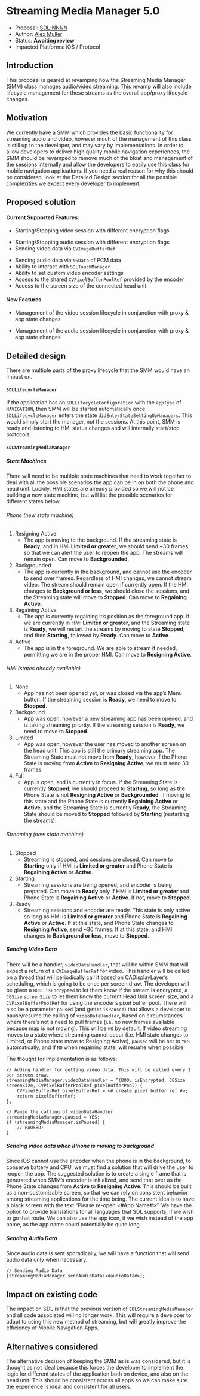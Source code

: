 # Streaming Media Manager 5.0
* Proposal: [SDL-NNNN](NNNN-filename.md)
* Author: [Alex Muller](https://github.com/asm09fsu)
* Status: **Awaiting review**
* Impacted Platforms: iOS / Protocol

## Introduction
This proposal is geared at revamping how the Streaming Media Manager (SMM) class manages audio/video streaming. This revamp will also include lifecycle management for these streams as the overall app/proxy lifecycle changes.


## Motivation
We currently have a SMM which provides the basic functionality for streaming audio and video, however much of the management of this class is still up to the developer, and may vary by implementations. In order to allow developers to deliver high quality mobile navigation experiences, the SMM should be revamped to remove much of the bloat and management of the sessions internally and allow the developers to easily use this class for mobile navigation applications. If you need a real reason for why this should be considered, look at the Detailed Design section for all the possible complexities we expect every developer to implement.


## Proposed solution
#### Current Supported Features:
- Starting/Stopping video session with different encryption flags
* Starting/Stopping audio session with different encryption flags
* Sending video data via `CVImageBufferRef`
- Sending audio data via `NSData` of PCM data
- Ability to interact with `SDLTouchManager`
- Ability to set custom video encoder settings
- Access to the shared `CVPixelBufferPoolRef` provided by the encoder
- Access to the screen size of the connected head unit.

#### New Features
- Management of the video session lifecycle in conjunction with proxy & app state changes
* Management of the audio session lifecycle in conjunction with proxy & app state changes

## Detailed design
There are multiple parts of the proxy lifecycle that the SMM would have an impact on.
#### `SDLLifecycleManager`
If the application has an `SDLLifecycleConfiguration` with the `appType` of `NAVIGATION`, then SMM will be started automatically once `SDLLifecycleManager` enters the state `didEnterStateSettingUpManagers`. This would simply start the manager, not the sessions. At this point, SMM is ready and listening to HMI status changes and will internally start/stop protocols.
#### `SDLStreamingMediaManager`
##### State Machines
There will need to be multiple state machines that need to work together to deal with all the possible scenarios the app can be in on both the phone and head unit. Luckily, HMI states are already provided so we will not be building a new state machine, but will list the possible scenarios for different states below.
###### Phone (new state machine)
1. Resigning Active
	- The app is moving to the background. If the streaming state is **Ready**, and in HMI **Limited or greater**, we should send ~30 frames so that we can alert the user to reopen the app. The streams will remain open. Can move to **Backgrounded**.
2. Backgrounded
	- The app is currently in the background, and cannot use the encoder to send over frames. Regardless of HMI changes, we cannot stream video. The stream should remain open if currently open. If the HMI changes to **Background or less**, we should close the sessions, and the Streaming state will move to **Stopped**. Can move to **Regaining Active**.
3. Regaining Active
	- The app is currently regaining it’s position as the foreground app. If we are currently in HMI **Limited or greater**, and the Streaming state is **Ready**, we will restart the streams by moving to state **Stopped**, and then **Starting**, followed by **Ready**. Can move to **Active**.
4. Active
	- The app is in the foreground. We are able to stream if needed, permitting we are in the proper HMI. Can move to **Resigning Active**.

###### HMI (states already available)
1. None
	* App has not been opened yet, or was closed via the app’s Menu button. If the streaming session is **Ready**, we need to move to **Stopped**.
2. Background
	- App was open, however a new streaming app has been opened, and is taking streaming priority. If the streaming session is **Ready**, we need to move to **Stopped**.
3. Limited
	- App was open, however the user has moved to another screen on the head unit. This app is still the primary streaming app. The Streaming State must not move from **Ready**, however if the Phone State is moving from **Active** to **Resigning Active**, we must send 30 frames.  
4. Full
	- App is open, and is currently in focus. If the Streaming State is currently **Stopped**, we should proceed to **Starting**, so long as the Phone State is not **Resigning Active** or **Backgrounded**. If moving to this state and the Phone State is currently **Regaining Active** or **Active**, and the Streaming State is currently  **Ready**, the Streaming State should be moved to **Stopped** followed by **Starting** (restarting the streams).

###### Streaming (new state machine)
1. Stopped
	- Streaming is stopped, and sessions are closed. Can move to **Starting** only if HMI is **Limited or greater** and Phone State is **Regaining Active** or **Active**.
2. Starting
	- Streaming sessions are being opened, and encoder is being prepared. Can move to **Ready** only if HMI is **Limited or greater** and Phone State is **Regaining Active** or **Active**. If not, move to **Stopped**.
3. Ready
	- Streaming sessions and encoder are ready. This state is only active so long as HMI is **Limited or greater** and Phone State is **Regaining Active** or **Active**. If at this state, and Phone State changes to **Resigning Active**, send ~30 frames. If at this state, and HMI changes to **Background or less**, move to **Stopped**.

##### Sending Video Data
There will be a handler, `videoDataHandler`, that will be within SMM that will expect a return of a `CVImageBufferRef` for video.
This handler will be called on a thread that will periodically call it based on CADisplayLayer’s scheduling, which is going to be once per screen draw.   The developer will be given a `BOOL` `isEncrypted` to let them know if the stream is encrypted, a `CGSize` `screenSize` to let them know the current Head Unit screen size, and a `CVPixelBufferPoolRef` for using the encoder’s pixel buffer pool.
There will also be a parameter `paused` (and getter `isPaused`) that allows a developer to pause/resume the calling of `videoDataHandler`, based on circumstances where there’s not a need to pull frames (i.e. no new frames available because map is not moving). This will be `NO` by default. If video streaming moves to a state where streaming cannot occur (i.e. HMI state changes to Limited, or Phone state move to Resigning Active), `paused` will be set to `YES` automatically, and if `NO` when regaining state, will resume when possible.

The thought for implementation is as follows:
```objc
// Adding handler for getting video data. This will be called every 1 per screen draw.
streamingMediaManager.videoDataHandler = ^(BOOL isEncrypted, CGSize screenSize, CVPixelBufferPoolRef pixelBufferPool) {
	CVPixelBufferRef pixelBufferRef = <# create pixel buffer ref #>;
	return pixelBufferRef;
};

// Pause the calling of videoDataHandler
streamingMediaManager.paused = YES;
if (streamingMediaManager.isPaused) {
	// PAUSED!
}
```

##### Sending video data when iPhone is moving to background
Since iOS cannot use the encoder when the phone is in the background, to conserve battery and CPU, we must find a solution that will drive the user to reopen the app. The suggested solution is to create a single frame that is generated when SMM’s encoder is initialized, and send that over as the Phone State changes from **Active** to **Resigning Active**. This should be built as a non-customizable screen, so that we can rely on consistent behavior among streaming applications for the time being. The current idea is to have a black screen with the text “Please re-open <#App Name#>”. We have the option to provide translations for all languages that SDL supports, if we wish to go that route. We can also use the app icon, if we wish instead of the app name, as the app name could potentially be quite long.

##### Sending Audio Data
Since audio data is sent sporadically, we will have a function that will send audio data only when necessary.
```objc
// Sending Audio Data
[streamingMediaManager sendAudioData:<#audioData#>];
```

## Impact on existing code
The impact on SDL is that the previous version of `SDLStreamingMediaManager` and all code associated will no longer work. This will require a developer to adapt to using this new method of streaming, but will greatly improve the efficiency of Mobile Navigation Apps.

## Alternatives considered
The alternative decision of keeping the SMM as is was considered, but it is thought as not ideal because this forces the developer to implement the logic for different states of the application both on device, and also on the head unit. This should be consistent across all apps so we can make sure the experience is ideal and consistent for all users.

